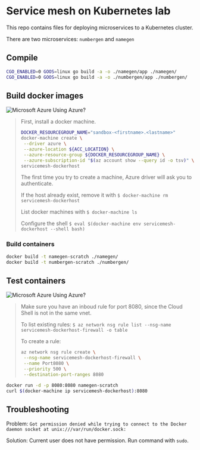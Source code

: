 # Service mesh on Kubernetes lab
This repo contains files for deploying microservices to a Kubernetes cluster.

There are two microservices: `numbergen` and `namegen`

## Compile
```bash
CGO_ENABLED=0 GOOS=linux go build -a -o ./namegen/app ./namegen/
CGO_ENABLED=0 GOOS=linux go build -a -o ./numbergen/app ./numbergen/
```

## Build docker images

![Microsoft Azure](https://github.com/jayway/servicemesh-lab/Microsoft_Azure.png) Using Azure? 
> First, install a docker machine.
> ```bash
> DOCKER_RESOURCEGROUP_NAME="sandbox-<firstname>.<lastname>"
> docker-machine create \
>  --driver azure \
>  --azure-location ${ACC_LOCATION} \
>  --azure-resource-group ${DOCKER_RESOURCEGROUP_NAME} \
>  --azure-subscription-id "$(az account show --query id -o tsv)" \
> servicemesh-dockerhost
> ```
> The first time you try to create a machine, Azure driver will ask you to authenticate.
>
> If the host already exist, remove it with `$ docker-machine rm servicemesh-dockerhost`
>
> List docker machines with `$ docker-machine ls`
>
> Configure the shell `$ eval $(docker-machine env servicemesh-dockerhost --shell bash)`

### Build containers
```bash
docker build -t namegen-scratch ./namegen/
docker build -t numbergen-scratch ./numbergen/
```

## Test containers
![Microsoft Azure](https://github.com/jayway/servicemesh-lab/Microsoft_Azure.png) Using Azure? 
> Make sure you have an inboud rule for port 8080, since the Cloud Shell is not in the same vnet.
>
> To list existing rules: `$ az network nsg rule list --nsg-name servicemesh-dockerhost-firewall -o table`
>
> To create a rule:
> ```bash
> az network nsg rule create \
>  --nsg-name servicemesh-dockerhost-firewall \
>  --name Port8080 \
>  --priority 500 \
>  --destination-port-ranges 8080
> ```

```bash
docker run -d -p 8080:8080 namegen-scratch
curl $(docker-machine ip servicemesh-dockerhost):8080
```

## Troubleshooting
Problem: `Got permission denied while trying to connect to the Docker daemon socket at unix:///var/run/docker.sock:`

Solution: Current user does not have permission. Run command with `sudo`.